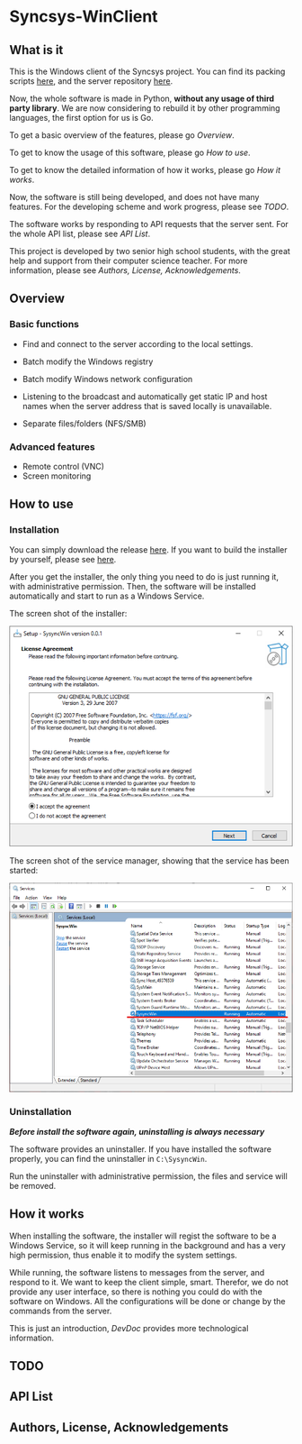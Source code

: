 # Syncsys-WinClient

## What is it

This is the Windows client of the Syncsys project. You can find its packing scripts [here](https://github.com/PelerYuan/Sysync-WinClient-Installer), and the server repository [here](https://github.com/Tommy-Zhang3759/Sysync-ConfigServer). 

Now, the whole software is made in Python, **without any usage of third party library**. We are now considering to rebuild it by other programming languages, the first option for us is Go.

To get a basic overview of the features, please go *Overview*.

To get to know the usage of this software, please go *How to use*.

To get to know the detailed information of how it works, please go *How it works*.

Now, the software is still being developed, and does not have many features. For the developing scheme and work progress, please see *TODO*.

The software works by responding to API requests that the server sent. For the whole API list, please see *API List*.

This project is developed by two senior high school students, with the great help and support from their computer science teacher. For more information, please see *Authors, License, Acknowledgements*.

## Overview

### Basic functions

- Find and connect to the server according to the local settings.

- Batch modify the Windows registry
- Batch modify Windows network configuration
- Listening to the broadcast and automatically get static IP and host names when the server address that is saved locally is unavailable.
- Separate files/folders (NFS/SMB)

### Advanced features

- Remote control (VNC)
- Screen monitoring

## How to use

### Installation

You can simply download the release [here](https://github.com/PelerYuan/Sysync-WinClient-Installer/releases). If you want to build the installer by yourself, please see [here](https://github.com/PelerYuan/Sysync-WinClient-Installer).

After you get the installer, the only thing you need to do is just running it, with administrative permission. Then, the software will be installed automatically and start to run as a Windows Service.

The screen shot of the installer:

![The screen shot of the installer](res/install_page.png) 

The screen shot of the service manager, showing that the service has been started:

![The screen shot of the service manager, showing that the service has been started](res/service.png)

### Uninstallation

***Before install the software again, uninstalling is always necessary***

The software provides an uninstaller. If you have installed the software properly, you can find the uninstaller in `C:\SysyncWin`.

Run the uninstaller with administrative permission, the files and service will be removed.

## How it works

When installing the software, the installer will regist the software to be a Windows Service, so it will keep running in the background and has a very high permission, thus enable it to modify the system settings.

While running, the software listens to messages from the server, and respond to it. We want to keep the client simple, smart. Therefor, we do not provide any user interface, so there is nothing you could do with the software on Windows. All the configurations will be done or change by the commands from the server.

This is just an introduction, *DevDoc* provides more technological information.

## TODO

## API List

## Authors, License, Acknowledgements

